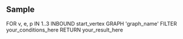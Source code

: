 ## Sample

FOR v, e, p IN 1..3 INBOUND start_vertex
  GRAPH 'graph_name'
  FILTER your_conditions_here
  RETURN your_result_here